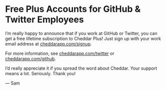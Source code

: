 
# Free Plus Accounts for GitHub & Twitter Employees

I’m really happy to announce that if you work at GitHub or Twitter, you can get a free lifetime subscription to Cheddar Plus! Just sign up with your work email address at [cheddarapp.com/signup](https://cheddarapp.com/signup).

For more information, see [cheddarapp.com/twitter](https://cheddarapp.com/twitter) or [cheddarapp.com/github](https://cheddarapp.com/github).

I’d really appreciate it if you spread the word about Cheddar. Your support means a lot. Seriously. Thank you!

— Sam

